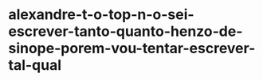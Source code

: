 # alexandre-t-o-top-n-o-sei-escrever-tanto-quanto-henzo-de-sinope-porem-vou-tentar-escrever-tal-qual